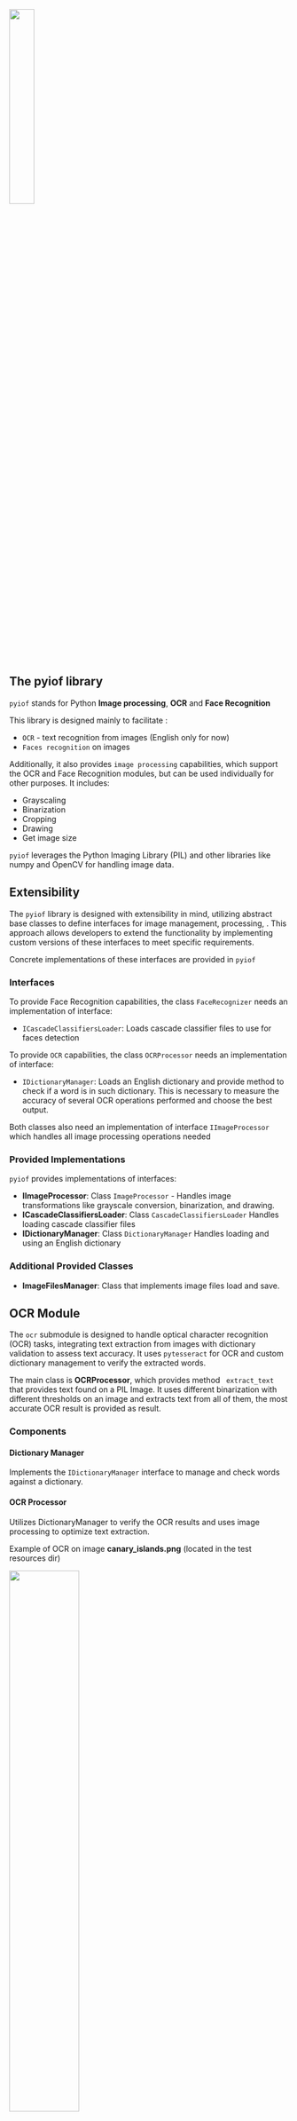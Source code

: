 <img src="pyiof-logo.jpg" width="30%">

## The pyiof library

`pyiof` stands for Python **Image processing**, **OCR** and **Face Recognition**

This library is designed mainly to facilitate :
- `OCR` - text recognition from images (English only for now)
- `Faces recognition` on images

Additionally, it also provides `image processing` capabilities, which support the OCR and
Face Recognition modules, but can be used individually for other purposes. It includes:
- Grayscaling
- Binarization
- Cropping
- Drawing
- Get image size

 
`pyiof` leverages the Python Imaging Library (PIL) and other libraries like numpy and OpenCV 
 for handling image data.


## Extensibility

The `pyiof` library is designed with extensibility in mind, utilizing abstract base classes to define 
interfaces for image management, processing, . This approach allows developers to extend the 
functionality by implementing custom versions of these interfaces to meet specific requirements.

Concrete implementations of these interfaces are provided in `pyiof`

### Interfaces

To provide Face Recognition capabilities, the class `FaceRecognizer` needs an implementation of interface:
- `ICascadeClassifiersLoader`: Loads cascade classifier files to use for faces detection

To provide `OCR` capabilities, the class `OCRProcessor` needs an implementation of interface:

- `IDictionaryManager`: Loads an English dictionary and provide method to check if a word is in such dictionary.
This is necessary to measure the accuracy of several OCR operations performed and choose the best output.

Both classes also need an implementation of interface `IImageProcessor` which handles all image processing operations needed


### Provided Implementations

`pyiof` provides implementations of interfaces:

- **IImageProcessor**: Class `ImageProcessor` - Handles image transformations like grayscale conversion, binarization, and drawing.
- **ICascadeClassifiersLoader**: Class `CascadeClassifiersLoader` Handles loading cascade classifier files
- **IDictionaryManager**: Class `DictionaryManager` Handles loading and using an English dictionary

### Additional Provided Classes

- **ImageFilesManager**: Class that implements image files load and save.

## OCR Module 

The `ocr` submodule is designed to handle optical character recognition (OCR) tasks, integrating text extraction from images with dictionary validation to assess text accuracy. It uses `pytesseract` for OCR and custom dictionary management to verify the extracted words.

The main class is **OCRProcessor**, which provides method ` extract_text` that provides text found
on a PIL Image. It uses different binarization with different thresholds on an image and extracts text from all 
of them, the most accurate OCR result is provided as result.


### Components

#### Dictionary Manager

Implements the `IDictionaryManager` interface to manage and check words against a dictionary.

#### OCR Processor
Utilizes DictionaryManager to verify the OCR results and uses image processing to optimize text extraction.

Example of OCR on image **canary_islands.png** (located in the test resources dir)

<img src="tests/resources/test_images/canary_islands.png" width="50%">

```python
from pyiof.ocr.ocr_processor import OCRProcessor
from pyiof.ocr.dictionary_manager import DictionaryManager
from pyiof.img_processing.image_processor import ImageProcessor
from pyiof.img_processing.image_files_manager import ImageFilesManager

# Initialize the necessary components
dictionary_manager = DictionaryManager()
image_processor = ImageProcessor()
ocr_processor = OCRProcessor(dictionary_manager, image_processor)
image_files_manager = ImageFilesManager()

# Load image
image_source = '../pyiof/tests/resources/test_images/canary_islands.png'
image = image_files_manager.load_image(image_source)

# Extract text
ocr_result = ocr_processor.extract_text(image)
print(ocr_result.text)
```
Result
```text
Thousands protest against Canary
islands’ ‘unsustainable’ tourism model

Local people say archipelago’s outdated industry made life
unaffordable and prompts environmental emergencies

@ Eleven members of Canarias se Agota have been on hunger strike for a week ta protest against
the construction of two large luxury developments in southern Tenerife. Photograph: Désirée
Martin/AFP/Getty

Thousands of people will join protests across the Canary islands on Saturday
to call for an urgent rethink of the Spanish archipelago’s tourism industry
and a freeze on tourist numbers, arguing that the current, decades-old model
has made life unaffordable and environmentally unsustainable for local
people.

The protests - which will take place under the banner “Canarias tiene un
limite” (The Canaries have a limit) - are being backed by environmental
groups including Greenpeace, WWF, Ecologists in Action, Friends of the
Earth and SEO/Birdlife.

“We’ve reached the point where the balance between the use of resources
and the welfare of the population here has broken down - especially over the
past year,” said Victor Martin, a spokesperson for the Canarias se Agota (The
Canaries Have Had Enough) collective, which is helping to coordinate
Saturday’s protests across the eight islands.
```
## Face Recognition Module 

The `face_recognition` submodule is designed to detect and process faces in images using OpenCV's cascade classifiers. 
This submodule includes components for loading cascade classifiers, recognizing face regions, and performing image
operations such as highlighting faces.


The main class is **FaceRecognizer**, which provides methods:

- **get_faces_regions** - provides all regions where faces are found on an image
- **get_faces_images** - provides a list of PIL Images with faces found on an image
- **highlight_faces_on_image** - Surrounds with a red rectangle all faces found on an image


### Components

#### Cascade Classifiers Loader

Responsible for loading the necessary OpenCV cascade classifiers from specified files.

####  Face Recognizer

Uses an implementation of ICascadeClassifiersLoader to load cascade classifiers to be able to identify faces
on an image.

Example of faces recognition on image **tests/resources/test_images/monthy-python.webp**

```python
from pyiof.face_recognition.face_recognizer import FaceRecognizer
from pyiof.face_recognition.cascade_classifiers_loader import CascadeClassifiersLoader
from pyiof.img_processing.image_processor import ImageProcessor
from pyiof.img_processing.image_files_manager import ImageFilesManager

# Initialize the necessary components
cascade_classifiers_loader = CascadeClassifiersLoader()
image_processor = ImageProcessor()
face_recognizer = FaceRecognizer(cascade_classifiers_loader, image_processor)
image_files_manager = ImageFilesManager()

# Load image
image_source = 'tests/resources/test_images/monthy-python.webp'
image = image_files_manager.load_image(image_source)

# Extract faces regions
face_recognition_result = face_recognizer.get_faces_regions(image)
regions = face_recognition_result.faces_regions
print(regions)

# Highlight faces
face_recognizer.highlight_faces_on_image(image, regions).show()
```
Result
```text
[array([130,  56, 240, 240], dtype=int32), array([762, 275, 211, 211], dtype=int32), array([477, 536, 214, 214], dtype=int32), array([916, 629, 293, 293], dtype=int32), array([161, 680, 349, 349], dtype=int32)]
```
<img src="tests/resources/test_images/monty_python_face_recognition.png" width="30%">

## Installation

1. Clone or download this repository
2. From root execute:
```bash
python3 -m pip install . 
```

This will install the pyiof library:


```bash
.
.
.

Successfully built pyiof
Installing collected packages: pyiof
Successfully installed pyiof-0.1.0
```

## Uninstall
```bash
python3 -m pip uninstall pyiof 
```

## Releases

- v 0.1.0 - April 22, 2024

